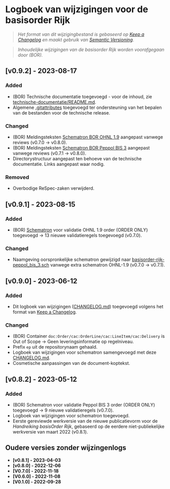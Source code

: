 # Logboek van wijzigingen voor de basisorder Rijk

> _Het format van dit wijzigingbestand is gebaseerd op [Keep a Changelog](https://keepachangelog.com/nl/1.1.0/) en maakt gebruik van [Semantic Versioning](https://semver.org/spec/v2.0.0.html)_.

> _Inhoudelijke wijzigingen van de basisorder Rijk worden voorafgegaan door (BOR)._


## [v0.9.2] - 2023-08-17

### Added

- (BOR) Technische documentatie toegevoegd - voor de inhoud, zie [technische-documentatie/README.md](./technische-documentatie/README.md).
- Algemene [.gitattributes](./.gitattributes) toegevoegd ter ondersteuning van het bepalen van de bestanden voor de technische release.

### Changed

- (BOR) Meldingsteksten [Schematron BOR OHNL 1.9](./technische-documentatie/basisorder-rijk-ohnl-1.9.sch) aangepast vanwege reviews (v0.7.0 -> v0.8.0).
- (BOR) Meldingsteksten [Schematron BOR Peppol BIS 3](./technische-documentatie/basisorder-rijk-peppol-bis-3.sch) aangepast vanwege reviews (v0.7.1 -> v0.8.0).
- Directorystructuur aangepast ten behoeve van de technische documentatie. Links aangepast waar nodig.

### Removed

- Overbodige ReSpec-zaken verwijderd.


## [v0.9.1] - 2023-08-15

### Added

- (BOR) [Schematron](./technische-documentatie/basisorder-rijk-ohnl-1.9.sch) voor validatie OHNL 1.9 order (ORDER ONLY) toegevoegd → 13 nieuwe validatieregels toegevoegd (v0.7.0).

### Changed

- Naamgeving oorspronkelijke schematron gewijzigd naar [basisorder-rijk-peppol_bis_3.sch](./technische-documentatie/basisorder-rijk-peppol-bis-3.sch) vanwege extra schematron OHNL-1.9 (v0.7.0 → v0.7.1).


## [v0.9.0] - 2023-06-12

### Added

- Dit logboek van wijzigingen ([CHANGELOG.md](./CHANGELOG.md)) toegevoegd volgens het format van [Keep a Changelog](https://keepachangelog.com/nl/1.1.0/).

### Changed

- (BOR) Container `doc:Order/cac:OrderLine/cac:LineItem/cac:Delivery` is Out of Scope → Geen leveringsinformatie op regelniveau.
- Prefix `ep` uit de repositorynaam gehaald.
- Logboek van wijzigingen voor schematron samengevoegd met deze [CHANGELOG.md](./CHANGELOG.md).
- Cosmetische aanpassingen van de document-koptekst.


## [v0.8.2] - 2023-05-12

### Added

- (BOR) Schematron voor validatie Peppol BIS 3 order (ORDER ONLY) toegevoegd → 9 nieuwe validatieregels (v0.7.0).
- Logboek van wijzigingen voor schematron toegevoegd.
- Eerste gereviewde werkversie van de nieuwe publicatievorm voor de <em>Handreiking basisOrder Rijk</em>, gebaseerd op de eerdere niet-publiekelijke werkversie van maart 2022 (v0.8.1).


## Oudere versies zonder wijzingenlogs

* **[v0.8.1] - 2023-04-03**
* **[v0.8.0] - 2022-12-06**
* **[V0.7.0] - 2022-11-18**
* **[V0.6.0] - 2022-11-08**
* **[V0.1.0] - 2022-09-28**